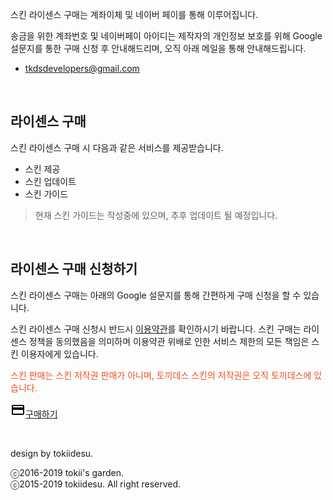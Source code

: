 스킨 라이센스 구매는 계좌이체 및 네이버 페이를 통해 이루어집니다.

송금을 위한 계좌번호 및 네이버페이 아이디는 제작자의 개인정보 보호를 위해 Google 설문지를 통한 구매 신청 후 안내해드리며, 오직 아래 메일을 통해 안내해드립니다.

- tkdsdevelopers@gmail.com

<p><br /></p>

## 라이센스 구매

스킨 라이센스 구매 시 다음과 같은 서비스를 제공받습니다.

- 스킨 제공
- 스킨 업데이트
- 스킨 가이드

> 현재 스킨 가이드는 작성중에 있으며, 추후 업데이트 될 예정입니다.

<p><br /></p>

## 라이센스 구매 신청하기

스킨 라이센스 구매는 아래의 Google 설문지를 통해 간편하게 구매 신청을 할 수 있습니다.

스킨 라이센스 구매 신청시 반드시 [이용약관](/entry/terms)를 확인하시기 바랍니다. 스킨 구매는 라이센스 정책을 동의했음을 의미하며 이용약관 위배로 인한 서비스 제한의 모든 책임은 스킨 이용자에게 있습니다.

<span style="color: #e95024">스킨 판매는 스킨 저작권 판매가 아니며, 토끼데스 스킨의 저작권은 오직 토끼데스에 있습니다.</span>

<a class="button color" href="                          " target="_blank"><svg class="icon" width="24" height="24" viewBox="0 0 24 24"><path fill="none" d="M0 0h24v24H0V0z"></path><path d="M20 4H4c-1.11 0-1.99.89-1.99 2L2 18c0 1.11.89 2 2 2h16c1.11 0 2-.89 2-2V6c0-1.11-.89-2-2-2zm0 14H4v-6h16v6zm0-10H4V6h16v2z"></path></svg><span class="text">구매하기</span></a>

<p><br /></p>

design by tokiidesu.

ⓒ2016-2019 tokii's garden.  
ⓒ2015-2019 tokiidesu. All right reserved.